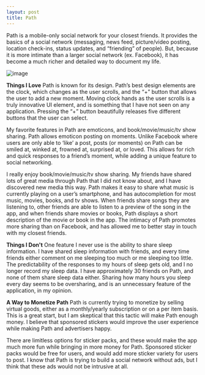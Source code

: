```yaml
---
layout: post
title: Path
---
```

Path is a mobile-only social network for your closest friends.  It provides the basics of a social network (messaging, news feed, picture/video posting, location check-ins, status updates, and “friending” of people).  But, because it is more intimate than a larger social network (ex. Facebook), it has become a much richer and detailed way to document my life.  

![image](https://images.bloggi.co/42761af5.png)

**Things I Love**
Path is known for its design.  Path’s best design elements are the clock, which changes as the user scrolls, and the “+” button that allows the user to add a new moment.  Moving clock hands as the user scrolls is a truly innovative UI element, and is something that I have not seen on any application.  Pressing the “+” button beautifully releases five different buttons that the user can select.

My favorite features in Path are emoticons, and book/movie/music/tv show sharing. Path allows emoticon posting on moments.  Unlike Facebook where users are only able to ‘like’ a post, posts (or moments) on Path can be smiled at, winked at, frowned at, surprised at, or loved.  This allows for rich and quick responses to a friend’s moment, while adding a unique feature to social networking. 

I really enjoy book/movie/music/tv show sharing.  My friends have shared lots of great media through Path that I did not know about, and I have discovered new media this way.  Path makes it easy to share what music is currently playing on a user’s smartphone, and has autocompletion for most music, movies, books, and tv shows.  When friends share songs they are listening to, other friends are able to listen to a preview of the song in the app, and when friends share movies or books, Path displays a short description of the movie or book in the app.  The intimacy of Path promotes more sharing than on Facebook, and has allowed me to better stay in touch with my closest friends.

**Things I Don't**
One feature I never use is the ability to share sleep information. I have shared sleep information with friends, and every time friends either comment on me sleeping too much or me sleeping too little.  The predictability of the responses to my hours of sleep gets old, and I no longer record my sleep data.  I have approximately 30 friends on Path, and none of them share sleep data either.  Sharing how many hours you sleep every day seems to be oversharing, and is an unnecessary feature of the application, in my opinion.

**A Way to Monetize Path**
Path is currently trying to monetize by selling virtual goods, either as a monthly/yearly subscription or on a per item basis.  This is a great start, but I am skeptical that this tactic will make Path enough money.  I believe that sponsored stickers would improve the user experience while making Path and advertisers happy.  

There are limitless options for sticker packs, and these would make the app much more fun while bringing in more money for Path.  Sponsored sticker packs would be free for users, and would add more sticker variety for users to post.  I know that Path is trying to build a social network without ads, but I think that these ads would not be intrusive at all.  
